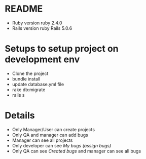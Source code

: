 # README

* Ruby version ruby 2.4.0
* Rails version ruby Rails 5.0.6

# Setups to setup project on development env

* Clone the project
* bundle install
* update database.yml file
* rake db:migrate
* rails s


# Details

* Only Manager/User can create projects
* Only QA and manager can add bugs
* Manager can see all projects
* Only developer can see *My bugs (assign bugs)*
* Only QA can see *Created bugs* and manager can see all bugs
